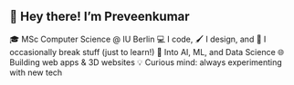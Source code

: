## 👋 Hey there! I’m Preveenkumar


🎓 MSc Computer Science @ IU Berlin
💻 I code, 🖌 I design, and 🤯 I occasionally break stuff (just to learn!)
🤖 Into AI, ML, and Data Science
🌐 Building web apps & 3D websites
💡 Curious mind: always experimenting with new tech
